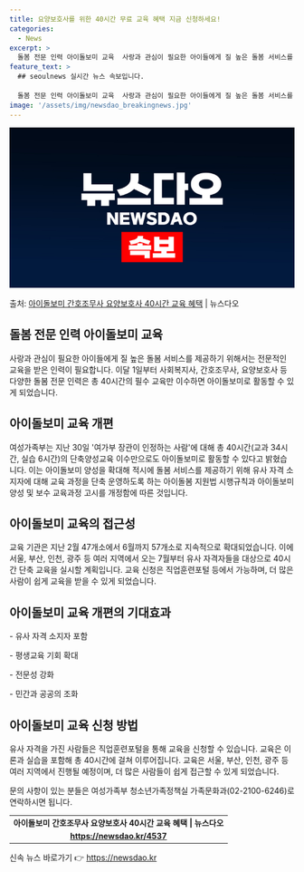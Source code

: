 ```yaml
---
title: 요양보호사를 위한 40시간 무료 교육 혜택 지금 신청하세요!
categories:
  - News
excerpt: >
  돌봄 전문 인력 아이돌보미 교육  사랑과 관심이 필요한 아이들에게 질 높은 돌봄 서비스를 제공하기 위해서는 …
feature_text: >
  ## seoulnews 실시간 뉴스 속보입니다.

  돌봄 전문 인력 아이돌보미 교육  사랑과 관심이 필요한 아이들에게 질 높은 돌봄 서비스를 제공하기 위해서는 …
image: '/assets/img/newsdao_breakingnews.jpg'
---
```


![뉴스다오 속보](/assets/img/newsdao_breakingnews.jpg)

<p>출처: <a href="https://newsdao.kr/4537" rel="dofollow">아이돌보미 간호조무사 요양보호사 40시간 교육 혜택</a> | 뉴스다오</p>

<h2 data-ke-size="size26">돌봄 전문 인력 아이돌보미 교육</h2>
<p data-ke-size="size16">사랑과 관심이 필요한 아이들에게 질 높은 돌봄 서비스를 제공하기 위해서는 전문적인 교육을 받은 인력이 필요합니다. 이달 1일부터 사회복지사, 간호조무사, 요양보호사 등 다양한 돌봄 전문 인력은 총 40시간의 필수 교육만 이수하면 아이돌보미로 활동할 수 있게 되었습니다.</p>

<h2 data-ke-size="size26">아이돌보미 교육 개편</h2>
<p data-ke-size="size16">여성가족부는 지난 30일 '여가부 장관이 인정하는 사람'에 대해 총 40시간(교과 34시간, 실습 6시간)의 단축양성교육 이수만으로도 아이돌보미로 활동할 수 있다고 밝혔습니다. 이는 아이돌보미 양성을 확대해 적시에 돌봄 서비스를 제공하기 위해 유사 자격 소지자에 대해 교육 과정을 단축 운영하도록 하는 아이돌봄 지원법 시행규칙과 아이돌보미 양성 및 보수 교육과정 고시를 개정함에 따른 것입니다.</p>

<h2 data-ke-size="size26">아이돌보미 교육의 접근성</h2>
<p data-ke-size="size16">교육 기관은 지난 2월 47개소에서 6월까지 57개소로 지속적으로 확대되었습니다. 이에 서울, 부산, 인천, 광주 등 여러 지역에서 오는 7월부터 유사 자격자들을 대상으로 40시간 단축 교육을 실시할 계획입니다. 교육 신청은 직업훈련포털 등에서 가능하며, 더 많은 사람이 쉽게 교육을 받을 수 있게 되었습니다.</p>

<h2 data-ke-size="size26">아이돌보미 교육 개편의 기대효과</h2>
<p data-ke-size="size16">- 유사 자격 소지자 포함</p>
<p data-ke-size="size16">- 평생교육 기회 확대</p>
<p data-ke-size="size16">- 전문성 강화</p>
<p data-ke-size="size16">- 민간과 공공의 조화</p>

<h2 data-ke-size="size26">아이돌보미 교육 신청 방법</h2>
<p data-ke-size="size16">유사 자격을 가진 사람들은 직업훈련포털을 통해 교육을 신청할 수 있습니다. 교육은 이론과 실습을 포함해 총 40시간에 걸쳐 이루어집니다. 교육은 서울, 부산, 인천, 광주 등 여러 지역에서 진행될 예정이며, 더 많은 사람들이 쉽게 접근할 수 있게 되었습니다.</p>
<p data-ke-size="size16">문의 사항이 있는 분들은 여성가족부 청소년가족정책실 가족문화과(02-2100-6246)로 연락하시면 됩니다.</p>

<table>
  <tr>
    <td style="text-align: center; height: 17px;"><b>아이돌보미 간호조무사 요양보호사 40시간 교육 혜택 | 뉴스다오</b></td>
  </tr>
  <tr>
    <td style="text-align: center; height: 17px;"><b><a href="https://newsdao.kr/4537">https://newsdao.kr/4537</a></b></td>
  </tr>
</table> 

신속 뉴스 바로가기 👉 <a href="https://newsdao.kr" rel="dofollow">https://newsdao.kr</a>


